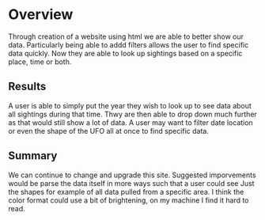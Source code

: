 # Overview
 
 Through creation of a website using html we are able to better show our data. Particularly being able to addd filters allows the user to find specific data quickly. Now they are able to look up sightings based on a specific place, time or both.
 
 ## Results
  
  A user is able to simply put the year they wish to look up to see data about all sightings during that time. Thwy are then able to drop down much further as that would still show a lot of data. A user may want to filter date location or even the shape of the UFO all at once to find specific data.
  
 ## Summary 
  
  We can continue to change and upgrade this site. Suggested imporvements would be parse the data itself in more ways such that a user could see Just the shapes for example of all data pulled from a specific area. I think the color format could use a bit of brightening, on my machine I find it hard to read.
  
